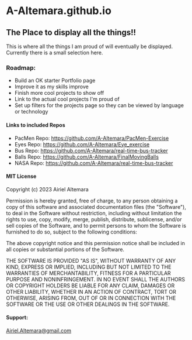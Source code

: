 # A-Altemara.github.io

## The Place to display all the things!!

This is where all the things I am proud of will eventually be displayed.  Currently there is a small selection here.

### Roadmap:  
   - Build an OK starter Portfolio page
   - Improve it as my skills improve
   - Finish more cool projects to show off
   - Link to the actual cool projects I'm proud of
   - Set up filters for the projects page so they can be viewed by language or technology


#### Links to included Repos
- PacMen Repo: https://github.com/A-Altemara/PacMen-Exercise
- Eyes Repo: https://github.com/A-Altemara/Eye_exercise
- Bus Repo: https://github.com/A-Altemara/real-time-bus-tracker
- Balls Repo: https://github.com/A-Altemara/FinalMovingBalls
- NASA Repo: https://github.com/A-Altemara/real-time-bus-tracker

#### MIT License

Copyright (c) 2023 Airiel Altemara

Permission is hereby granted, free of charge, to any person obtaining a copy of this software and associated documentation files (the "Software"), to deal in the Software without restriction, including without limitation the rights to use, copy, modify, merge, publish, distribute, sublicense, and/or sell copies of the Software, and to permit persons to whom the Software is furnished to do so, subject to the following conditions:

The above copyright notice and this permission notice shall be included in all copies or substantial portions of the Software.

THE SOFTWARE IS PROVIDED "AS IS", WITHOUT WARRANTY OF ANY KIND, EXPRESS OR IMPLIED, INCLUDING BUT NOT LIMITED TO THE WARRANTIES OF MERCHANTABILITY, FITNESS FOR A PARTICULAR PURPOSE AND NONINFRINGEMENT. IN NO EVENT SHALL THE AUTHORS OR COPYRIGHT HOLDERS BE LIABLE FOR ANY CLAIM, DAMAGES OR OTHER LIABILITY, WHETHER IN AN ACTION OF CONTRACT, TORT OR OTHERWISE, ARISING FROM, OUT OF OR IN CONNECTION WITH THE SOFTWARE OR THE USE OR OTHER DEALINGS IN THE SOFTWARE.

#### Support: 
Airiel.Altemara@gmail.com
